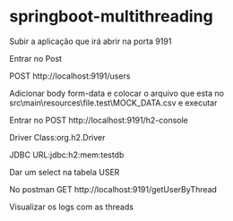 # springboot-multithreading
Subir a aplicação que irá abrir na porta 9191

Entrar no Post

POST http://localhost:9191/users

Adicionar body form-data e colocar o arquivo que esta no src\main\resources\file.test\MOCK_DATA.csv e executar

Entrar no POST http://localhost:9191/h2-console

Driver Class:org.h2.Driver

JDBC URL:jdbc:h2:mem:testdb

Dar um select na tabela USER

No postman GET http://localhost:9191/getUserByThread

Visualizar os logs com as threads
